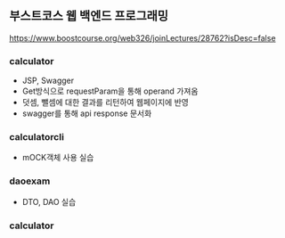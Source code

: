## 부스트코스 웹 백엔드 프로그래밍

https://www.boostcourse.org/web326/joinLectures/28762?isDesc=false

### calculator
- JSP, Swagger
- Get방식으로 requestParam을 통해 operand 가져옴 
- 덧셈, 뺄셈에 대한 결과를 리턴하여 웹페이지에 반영
- swagger를 통해 api response 문서화


### calculatorcli
- mOCK객체 사용 실습


### daoexam
- DTO, DAO 실습 


### calculator

